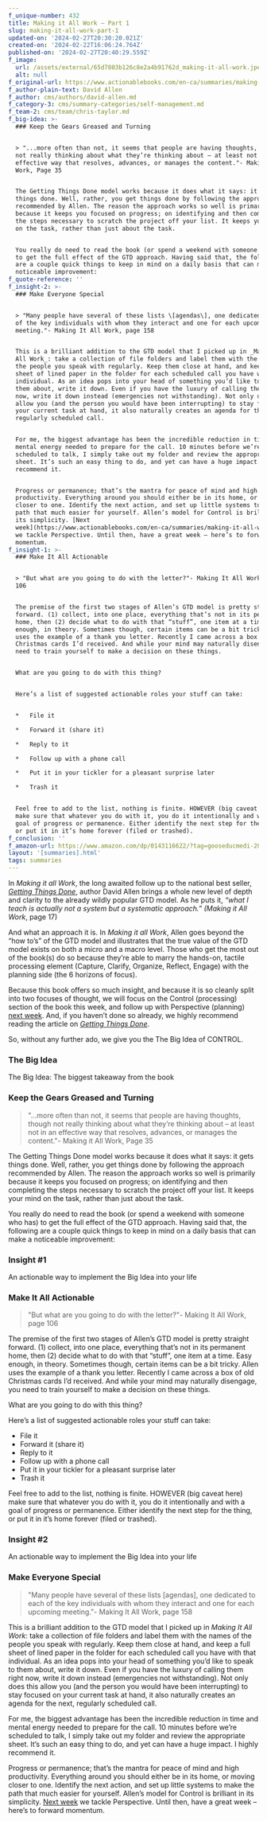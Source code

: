 ```yaml
---
f_unique-number: 432
title: Making it All Work – Part 1
slug: making-it-all-work-part-1
updated-on: '2024-02-27T20:30:20.021Z'
created-on: '2024-02-22T16:06:24.764Z'
published-on: '2024-02-27T20:40:29.559Z'
f_image:
  url: /assets/external/65d7803b126c8e2a4b91762d_making-it-all-work.jpeg
  alt: null
f_original-url: https://www.actionablebooks.com/en-ca/summaries/making-it-all-work-part-1/
f_author-plain-text: David Allen
f_author: cms/authors/david-allen.md
f_category-3: cms/summary-categories/self-management.md
f_team-2: cms/team/chris-taylor.md
f_big-idea: >-
  ### Keep the Gears Greased and Turning


  > "...more often than not, it seems that people are having thoughts, though
  not really thinking about what they’re thinking about – at least not in an
  effective way that resolves, advances, or manages the content."- Making it All
  Work, Page 35


  The Getting Things Done model works because it does what it says: it gets
  things done. Well, rather, you get things done by following the approach
  recommended by Allen. The reason the approach works so well is primarily
  because it keeps you focused on progress; on identifying and then completing
  the steps necessary to scratch the project off your list. It keeps your mind
  on the task, rather than just about the task.


  You really do need to read the book (or spend a weekend with someone who has)
  to get the full effect of the GTD approach. Having said that, the following
  are a couple quick things to keep in mind on a daily basis that can make a
  noticeable improvement:
f_quote-reference: ''
f_insight-2: >-
  ### Make Everyone Special


  > "Many people have several of these lists \[agendas\], one dedicated to each
  of the key individuals with whom they interact and one for each upcoming
  meeting."- Making It All Work, page 158


  This is a brilliant addition to the GTD model that I picked up in _Making It
  All Work_: take a collection of file folders and label them with the names of
  the people you speak with regularly. Keep them close at hand, and keep a full
  sheet of lined paper in the folder for each scheduled call you have with that
  individual. As an idea pops into your head of something you’d like to speak to
  them about, write it down. Even if you have the luxury of calling them right
  now, write it down instead (emergencies not withstanding). Not only does this
  allow you (and the person you would have been interrupting) to stay focused on
  your current task at hand, it also naturally creates an agenda for the next,
  regularly scheduled call.


  For me, the biggest advantage has been the incredible reduction in time and
  mental energy needed to prepare for the call. 10 minutes before we’re
  scheduled to talk, I simply take out my folder and review the appropriate
  sheet. It’s such an easy thing to do, and yet can have a huge impact. I highly
  recommend it.


  Progress or permanence; that’s the mantra for peace of mind and high
  productivity. Everything around you should either be in its home, or moving
  closer to one. Identify the next action, and set up little systems to make the
  path that much easier for yourself. Allen’s model for Control is brilliant in
  its simplicity. [Next
  week](https://www.actionablebooks.com/en-ca/summaries/making-it-all-work-part-2/)
  we tackle Perspective. Until then, have a great week – here’s to forward
  momentum.
f_insight-1: >-
  ### Make It All Actionable


  > "But what are you going to do with the letter?"- Making It All Work, page
  106


  The premise of the first two stages of Allen’s GTD model is pretty straight
  forward. (1) collect, into one place, everything that’s not in its permanent
  home, then (2) decide what to do with that “stuff”, one item at a time. Easy
  enough, in theory. Sometimes though, certain items can be a bit tricky. Allen
  uses the example of a thank you letter. Recently I came across a box of old
  Christmas cards I’d received. And while your mind may naturally disengage, you
  need to train yourself to make a decision on these things.


  What are you going to do with this thing?


  Here’s a list of suggested actionable roles your stuff can take:


  *   File it

  *   Forward it (share it)

  *   Reply to it

  *   Follow up with a phone call

  *   Put it in your tickler for a pleasant surprise later

  *   Trash it


  Feel free to add to the list, nothing is finite. HOWEVER (big caveat here)
  make sure that whatever you do with it, you do it intentionally and with a
  goal of progress or permanence. Either identify the next step for the thing,
  or put it in it’s home forever (filed or trashed).
f_conclusion: ''
f_amazon-url: https://www.amazon.com/dp/0143116622/?tag=gooseducmedi-20
layout: '[summaries].html'
tags: summaries
---
```


In _Making it all Work_, the long awaited follow up to the national best seller, [_Getting Things Done_](https://www.actionablebooks.com/en-ca/summaries/getting-things-done/), author David Allen brings a whole new level of depth and clarity to the already wildly popular GTD model. As he puts it, _“what I teach is actually not a system but a systematic approach.” (Making it All Work_, page 17)

And what an approach it is. In _Making it all Work_, Allen goes beyond the “how to’s” of the GTD model and illustrates that the true value of the GTD model exists on both a micro and a macro level. Those who get the most out of the book(s) do so because they’re able to marry the hands-on, tactile processing element (Capture, Clarify, Organize, Reflect, Engage) with the planning side (the 6 horizons of focus).

Because this book offers so much insight, and because it is so cleanly split into two focuses of thought, we will focus on the Control (processing) section of the book this week, and follow up with Perspective (planning) [next week](https://www.actionablebooks.com/en-ca/summaries/making-it-all-work-part-2/). And, if you haven’t done so already, we highly recommend reading the article on [_Getting Things Done_](https://www.actionablebooks.com/en-ca/summaries/getting-things-done/).

So, without any further ado, we give you the The Big Idea of CONTROL.

### The Big Idea

The Big Idea: The biggest takeaway from the book

### Keep the Gears Greased and Turning

> "...more often than not, it seems that people are having thoughts, though not really thinking about what they’re thinking about – at least not in an effective way that resolves, advances, or manages the content."- Making it All Work, Page 35

The Getting Things Done model works because it does what it says: it gets things done. Well, rather, you get things done by following the approach recommended by Allen. The reason the approach works so well is primarily because it keeps you focused on progress; on identifying and then completing the steps necessary to scratch the project off your list. It keeps your mind on the task, rather than just about the task.

You really do need to read the book (or spend a weekend with someone who has) to get the full effect of the GTD approach. Having said that, the following are a couple quick things to keep in mind on a daily basis that can make a noticeable improvement:

### Insight #1

An actionable way to implement the Big Idea into your life

### Make It All Actionable

> "But what are you going to do with the letter?"- Making It All Work, page 106

The premise of the first two stages of Allen’s GTD model is pretty straight forward. (1) collect, into one place, everything that’s not in its permanent home, then (2) decide what to do with that “stuff”, one item at a time. Easy enough, in theory. Sometimes though, certain items can be a bit tricky. Allen uses the example of a thank you letter. Recently I came across a box of old Christmas cards I’d received. And while your mind may naturally disengage, you need to train yourself to make a decision on these things.

What are you going to do with this thing?

Here’s a list of suggested actionable roles your stuff can take:

*   File it
*   Forward it (share it)
*   Reply to it
*   Follow up with a phone call
*   Put it in your tickler for a pleasant surprise later
*   Trash it

Feel free to add to the list, nothing is finite. HOWEVER (big caveat here) make sure that whatever you do with it, you do it intentionally and with a goal of progress or permanence. Either identify the next step for the thing, or put it in it’s home forever (filed or trashed).

### Insight #2

An actionable way to implement the Big Idea into your life

### Make Everyone Special

> "Many people have several of these lists \[agendas\], one dedicated to each of the key individuals with whom they interact and one for each upcoming meeting."- Making It All Work, page 158

This is a brilliant addition to the GTD model that I picked up in _Making It All Work_: take a collection of file folders and label them with the names of the people you speak with regularly. Keep them close at hand, and keep a full sheet of lined paper in the folder for each scheduled call you have with that individual. As an idea pops into your head of something you’d like to speak to them about, write it down. Even if you have the luxury of calling them right now, write it down instead (emergencies not withstanding). Not only does this allow you (and the person you would have been interrupting) to stay focused on your current task at hand, it also naturally creates an agenda for the next, regularly scheduled call.

For me, the biggest advantage has been the incredible reduction in time and mental energy needed to prepare for the call. 10 minutes before we’re scheduled to talk, I simply take out my folder and review the appropriate sheet. It’s such an easy thing to do, and yet can have a huge impact. I highly recommend it.

Progress or permanence; that’s the mantra for peace of mind and high productivity. Everything around you should either be in its home, or moving closer to one. Identify the next action, and set up little systems to make the path that much easier for yourself. Allen’s model for Control is brilliant in its simplicity. [Next week](https://www.actionablebooks.com/en-ca/summaries/making-it-all-work-part-2/) we tackle Perspective. Until then, have a great week – here’s to forward momentum.

